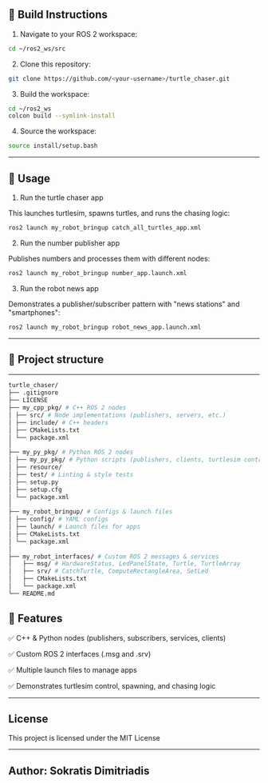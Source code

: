 ## 🔧 Build Instructions

1. Navigate to your ROS 2 workspace:
```bash
cd ~/ros2_ws/src
```

2. Clone this repository:
```bash
git clone https://github.com/<your-username>/turtle_chaser.git
```


3. Build the workspace:
```bash
cd ~/ros2_ws
colcon build --symlink-install
```


4. Source the workspace:
```bash
source install/setup.bash
```
---

## 🚀 Usage

1. Run the turtle chaser app

This launches turtlesim, spawns turtles, and runs the chasing logic:

```bash
ros2 launch my_robot_bringup catch_all_turtles_app.xml
```

2. Run the number publisher app

Publishes numbers and processes them with different nodes:

```bash
ros2 launch my_robot_bringup number_app.launch.xml
```

3. Run the robot news app

Demonstrates a publisher/subscriber pattern with "news stations" and "smartphones":

```bash
ros2 launch my_robot_bringup robot_news_app.launch.xml
```
---

## 📁 Project structure

---
```bash
turtle_chaser/
├── .gitignore
├── LICENSE
├── my_cpp_pkg/ # C++ ROS 2 nodes
│ ├── src/ # Node implementations (publishers, servers, etc.)
│ ├── include/ # C++ headers
│ ├── CMakeLists.txt
│ └── package.xml
│
├── my_py_pkg/ # Python ROS 2 nodes
│ ├── my_py_pkg/ # Python scripts (publishers, clients, turtlesim control, etc.)
│ ├── resource/
│ ├── test/ # Linting & style tests
│ ├── setup.py
│ ├── setup.cfg
│ └── package.xml
│
├── my_robot_bringup/ # Configs & launch files
│ ├── config/ # YAML configs
│ ├── launch/ # Launch files for apps
│ ├── CMakeLists.txt
│ └── package.xml
│
├── my_robot_interfaces/ # Custom ROS 2 messages & services
│   ├── msg/ # HardwareStatus, LedPanelState, Turtle, TurtleArray
│   ├── srv/ # CatchTurtle, ComputeRectangleArea, SetLed
│   ├── CMakeLists.txt
│   └── package.xml
└── README.md
```

## 📜 Features

✅ C++ & Python nodes (publishers, subscribers, services, clients)

✅ Custom ROS 2 interfaces (.msg and .srv)

✅ Multiple launch files to manage apps

✅ Demonstrates turtlesim control, spawning, and chasing logic

---

## License

This project is licensed under the MIT License

---

## Author: Sokratis Dimitriadis
